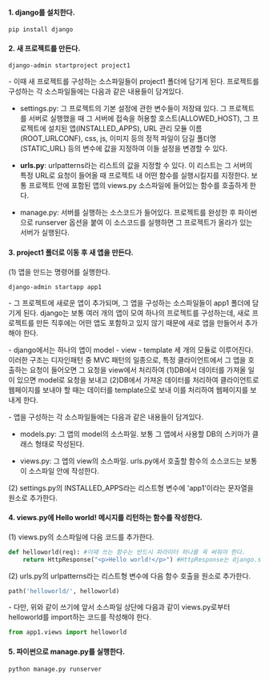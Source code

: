 #### 1. django를 설치한다.

```
pip install django
```

#### 2. 새 프로젝트를 만든다.

```
django-admin startproject project1
```

\- 이때 새 프로젝트를 구성하는 소스파일들이 project1 폴더에 담기게 된다. 프로젝트를 구성하는 각 소스파일들에는 다음과 같은 내용들이 담겨있다.

- settings.py: 그 프로젝트의 기본 설정에 관한 변수들이 저장돼 있다. 그 프로젝트를 서버로 실행했을 때 그 서버에 접속을 허용할 호스트(ALLOWED_HOST), 그 프로젝트에 설치된 앱(INSTALLED_APPS), URL 관리 모듈 이름(ROOT_URLCONF), css, js, 이미지 등의 정적 파일이 담길 폴더명(STATIC_URL) 등의 변수에 값을 지정하여 이들 설정을 변경할 수 있다.

- **urls.py**: urlpatterns라는 리스트의 값을 지정할 수 있다. 이 리스트는 그 서버의 특정 URL로 요청이 들어올 때 프로젝트 내 어떤 함수를 실행시킬지를 지정한다. 보통 프로젝트 안에 포함된 앱의 views.py 소스파일에 들어있는 함수를 호출하게 한다.

- manage.py: 서버를 실행하는 소스코드가 들어있다. 프로젝트를 완성한 후 파이썬으로 runserver 옵션을 붙여 이 소스코드를 실행하면 그 프로젝트가 올라가 있는 서버가 실행된다.


#### 3. project1 폴더로 이동 후 새 앱을 만든다.

(1) 앱을 만드는 명령어를 실행한다.

```
django-admin startapp app1
```

\- 그 프로젝트에 새로운 앱이 추가되며, 그 앱을 구성하는 소스파일들이 app1 폴더에 담기게 된다. django는 보통 여러 개의 앱이 모여 하나의 프로젝트를 구성하는데, 새로 프로젝트를 만든 직후에는 어떤 앱도 포함하고 있지 않기 때문에 새로 앱을 만들어서 추가해야 한다.

\- django에서는 하나의 앱이 model - view - template 세 개의 모듈로 이루어진다. 이러한 구조는 디자인패턴 중 MVC 패턴의 일종으로, 특정 클라이언트에서 그 앱을 호출하는 요청이 들어오면 그 요청을 view에서 처리하여 (1)DB에서 데이터를 가져올 일이 있으면 model로 요청을 보내고 (2)DB에서 가져온 데이터를 처리하여 클라이언트로 웹페이지를 보내야 할 때는 데이터를 template으로 보내 이를 처리하여 웹페이지를 보내게 한다.

\- 앱을 구성하는 각 소스파일들에는 다음과 같은 내용들이 담겨있다.

- models.py: 그 앱의 model의 소스파일. 보통 그 앱에서 사용할 DB의 스키마가 클래스 형태로 작성된다.

- views.py: 그 앱의 view의 소스파일. urls.py에서 호출할 함수의 소스코드는 보통 이 소스파일 안에 작성한다.


(2) settings.py의 INSTALLED_APPS라는 리스트형 변수에 'app1'이라는 문자열을 원소로 추가한다.


#### 4. views.py에 Hello world! 메시지를 리턴하는 함수를 작성한다.

(1) views.py의 소스파일에 다음 코드를 추가한다.

```python
def helloworld(req): #이때 쓰는 함수는 반드시 파라미터 하나를 꼭 써줘야 한다. 
    return HttpResponse("<p>Hello world!</p>") #HttpResponse는 django.shorcuts에서 import할 수 있다.
```


(2) urls.py의 urlpatterns라는 리스트형 변수에 다음 함수 호출을 원소로 추가한다.

```python
path('helloworld/', helloworld) 
```

\- 다만, 위와 같이 쓰기에 앞서 소스파일 상단에 다음과 같이 views.py로부터 helloworld를 import하는 코드를 작성해야 한다.

```python
from app1.views import helloworld
```



#### 5. 파이썬으로 manage.py를 실행한다.

```
python manage.py runserver
```
